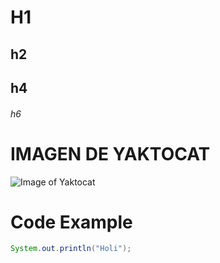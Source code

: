 # H1
## h2
## h4
###### h6

# IMAGEN DE YAKTOCAT
![Image of Yaktocat](https://octodex.github.com/images/yaktocat.png)

# Code Example

```java
System.out.println("Holi");
```


